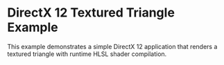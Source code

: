 # DirectX 12 Textured Triangle Example

This example demonstrates a simple DirectX 12 application that renders a textured triangle with runtime HLSL shader compilation.

